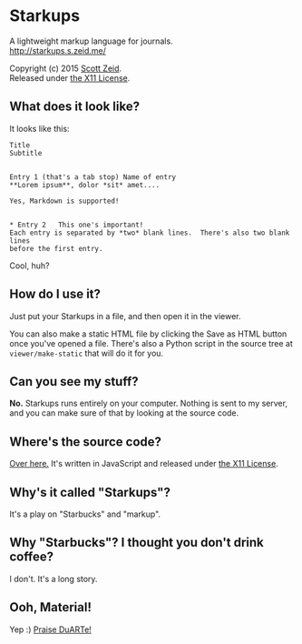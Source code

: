 Starkups
========

A lightweight markup language for journals.  
<http://starkups.s.zeid.me/>

Copyright (c) 2015 [Scott Zeid](https://s.zeid.me/).  
Released under [the X11 License](https://tldrlegal.com/l/x11).


## What does it look like?

It looks like this:

    Title
    Subtitle
    
    
    Entry 1	(that's a tab stop) Name of entry
    **Lorem ipsum**, dolor *sit* amet....
    
    Yes, Markdown is supported!
    
    
    * Entry 2	This one's important!
    Each entry is separated by *two* blank lines.  There's also two blank lines
    before the first entry.

Cool, huh?


## How do I use it?

Just put your Starkups in a file, and then open it in the viewer.

You can also make a static HTML file by clicking the Save as HTML button once
you've opened a file.  There's also a Python script in the source tree at
`viewer/make-static` that will do it for you.


## Can you see my stuff?

**No.**  Starkups runs entirely on your computer.  Nothing is sent to my server,
and you can make sure of that by looking at the source code.


## Where's the source code?

[Over here.](https://gitlab.com/scottywz/starkups)  It's written in JavaScript
and released under [the X11 License](https://tldrlegal.com/l/x11).


## Why's it called "Starkups"?

It's a play on "Starbucks" and "markup".


## Why "Starbucks"?  I thought you don't drink coffee?

I don't.  It's a long story.


## Ooh, Material!

Yep :)  [Praise DuARTe!](http://duarte.cf/ "Warning: Auto-playing video")
